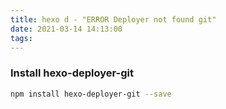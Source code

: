 ```yaml
---
title: hexo d - "ERROR Deployer not found git"
date: 2021-03-14 14:13:00
tags:
---
```



### Install hexo-deployer-git 
``` bash
npm install hexo-deployer-git --save
```
